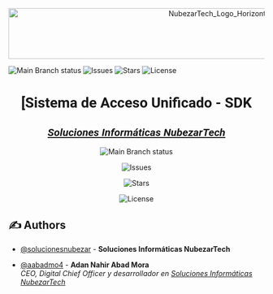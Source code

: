 <link href='http://fonts.googleapis.com/css?family=Roboto' rel='stylesheet' type='text/css'>
<p align="center">
 <img width=817px height=100px src="http://nubezar.tech/media_shared/NubezarTech_horizontal_900x360px__LIGHT_transparent.png" alt="NubezarTech_Logo_Horizontal">
</p>


![Main Branch status](https://img.shields.io/badge/Branch-Main-green)
![Issues](https://img.shields.io/github/issues/nubezartech/SAU_sdk)
![Stars](https://img.shields.io/github/stars/nubezartech/SAU_sdk)
![License](https://img.shields.io/github/license/nubezartech/SAU_sdk)

<h1 align="center" style="font-family:'Roboto';">[Sistema de Acceso Unificado - SDK
<h2 align="center" style="font-family:'Roboto'; font-style: italic;"><a href="http://www.nubezartech.es">Soluciones Informáticas NubezarTech</a></h2>



<div align="center">

![Main Branch status](https://img.shields.io/badge/Branch-Main-green)

![Issues](https://img.shields.io/github/issues/nubezartech/SAU_sdk)

![Stars](https://img.shields.io/github/stars/nubezartech/SAU_sdk)


![License](https://img.shields.io/github/license/nubezartech/SAU_sdk)
</div>


## ✍️ Authors <a name = "authors"></a>
- [@solucionesnubezar](https://github.com/solucionesnubezar) - <b>Soluciones Informáticas NubezarTech</b> <br>


- [@aabadmo4](https://github.com/aabadmo4) - <b>Adan Nahir Abad Mora</b> <br>
<i>CEO, Digital Chief Officer y desarrollador en <a href="http://www.nubezartech.es">Soluciones Informáticas NubezarTech</a></i>
